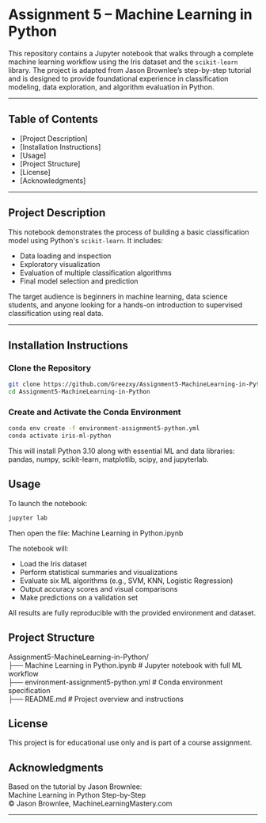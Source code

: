 # Assignment 5 – Machine Learning in Python

This repository contains a Jupyter notebook that walks through a complete machine learning workflow using the Iris dataset and the `scikit-learn` library. The project is adapted from Jason Brownlee’s step-by-step tutorial and is designed to provide foundational experience in classification modeling, data exploration, and algorithm evaluation in Python.

---

## Table of Contents

- [Project Description] 
- [Installation Instructions] 
- [Usage]  
- [Project Structure]  
- [License]  
- [Acknowledgments]  

---

## Project Description

This notebook demonstrates the process of building a basic classification model using Python's `scikit-learn`. It includes:
- Data loading and inspection
- Exploratory visualization
- Evaluation of multiple classification algorithms
- Final model selection and prediction

The target audience is beginners in machine learning, data science students, and anyone looking for a hands-on introduction to supervised classification using real data.

---

## Installation Instructions

### Clone the Repository

```bash
git clone https://github.com/Greezxy/Assignment5-MachineLearning-in-Python.git
cd Assignment5-MachineLearning-in-Python
```

### Create and Activate the Conda Environment
```bash
conda env create -f environment-assignment5-python.yml
conda activate iris-ml-python
```  
This will install Python 3.10 along with essential ML and data libraries: pandas, numpy, scikit-learn, matplotlib, scipy, and jupyterlab.

## Usage
To launch the notebook:
```bash
jupyter lab
```

Then open the file:
Machine Learning in Python.ipynb

The notebook will:
- Load the Iris dataset
- Perform statistical summaries and visualizations
- Evaluate six ML algorithms (e.g., SVM, KNN, Logistic Regression)
- Output accuracy scores and visual comparisons
- Make predictions on a validation set

All results are fully reproducible with the provided environment and dataset.

## Project Structure
Assignment5-MachineLearning-in-Python/  
├── Machine Learning in Python.ipynb     # Jupyter notebook with full ML workflow  
├── environment-assignment5-python.yml           # Conda environment specification  
├── README.md                 # Project overview and instructions

## License
This project is for educational use only and is part of a course assignment.

## Acknowledgments
Based on the tutorial by Jason Brownlee:  
Machine Learning in Python Step-by-Step  
© Jason Brownlee, MachineLearningMastery.com

---
